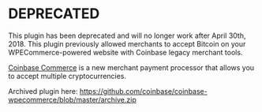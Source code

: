 DEPRECATED
================

This plugin has been deprecated and will no longer work after April 30th, 2018. This plugin previously allowed merchants to accept Bitcoin on your WPECommerce-powered website with Coinbase legacy merchant tools.

[Coinbase Commerce](https://commerce.coinbase.com) is a new merchant payment processor that allows you to accept multiple cryptocurrencies.

Archived plugin here: https://github.com/coinbase/coinbase-wpecommerce/blob/master/archive.zip
